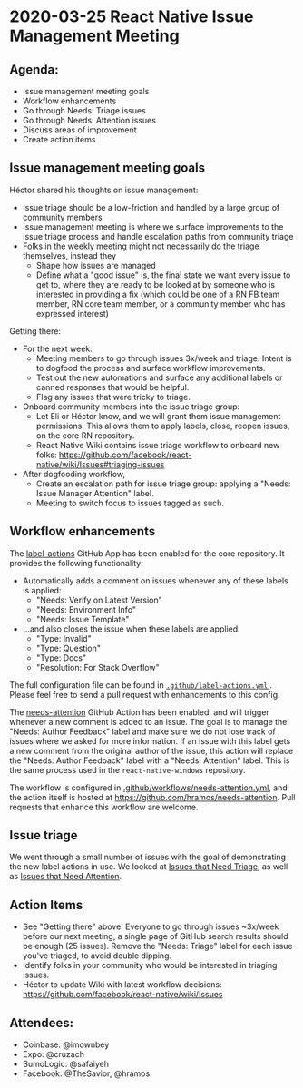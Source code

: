 # 2020-03-25 React Native Issue Management Meeting

## Agenda:
- Issue management meeting goals
- Workflow enhancements
- Go through Needs: Triage issues
- Go through Needs: Attention issues
- Discuss areas of improvement
- Create action items

## Issue management meeting goals

Héctor shared his thoughts on issue management:
- Issue triage should be a low-friction and handled by a large group of community members
- Issue management meeting is where we surface improvements to the issue triage process and handle escalation paths from community triage
- Folks in the weekly meeting might not necessarily do the triage themselves, instead they
    - Shape how issues are managed
    - Define what a "good issue" is, the final state we want every issue to get to, where they are ready to be looked at by someone who is interested in providing a fix (which could be one of a RN FB team member, RN core team member, or a community member who has expressed interest)

Getting there:
- For the next week:
    - Meeting members to go through issues 3x/week and triage. Intent is to dogfood the process and surface workflow improvements.
    - Test out the new automations and surface any additional labels or canned responses that would be helpful.
    - Flag any issues that were tricky to triage.
- Onboard community members into the issue triage group:
    - Let Eli or Héctor know, and we will grant them issue management permissions. This allows them to apply labels, close, reopen issues, on the core RN repository.
    - React Native Wiki contains issue triage workflow to onboard new folks: https://github.com/facebook/react-native/wiki/Issues#triaging-issues
- After dogfooding workflow,
    - Create an escalation path for issue triage group: applying a "Needs: Issue Manager Attention" label.
    - Meeting to switch focus to issues tagged as such.

## Workflow enhancements

The [label-actions](https://github.com/dessant/label-actions) GitHub App has been enabled for the core repository. It provides the following functionality:

- Automatically adds a comment on issues whenever any of these labels is applied:
    - "Needs: Verify on Latest Version"
    - "Needs: Environment Info"
    - "Needs: Issue Template"
- ...and also closes the issue when these labels are applied:
    - "Type: Invalid"
    - "Type: Question"
    - "Type: Docs"
    - "Resolution: For Stack Overflow"

The full configuration file can be found in [`.github/label-actions.yml`
](https://github.com/facebook/react-native/blob/master/.github/label-actions.yml). Please feel free to send a pull request with enhancements to this config.

The [needs-attention](https://github.com/hramos/needs-attention) GitHub Action has been enabled, and will trigger whenever a new comment is added to an issue. The goal is to manage the "Needs: Author Feedback" label and make sure we do not lose track of issues where we asked for more information. If an issue with this label gets a new comment from the original author of the issue, this action will replace the "Needs: Author Feedback" label with a "Needs: Attention" label. This is the same process used in the `react-native-windows` repository. 

The workflow is configured in [.github/workflows/needs-attention.yml](https://github.com/facebook/react-native/blob/master/.github/workflows/needs-attention.yml), and the action itself is hosted at https://github.com/hramos/needs-attention. Pull requests that enhance this workflow are welcome.

## Issue triage

We went through a small number of issues with the goal of demonstrating the new label actions in use. We looked at [Issues that Need Triage](https://github.com/facebook/react-native/issues?q=is%3Aissue+is%3Aopen+label%3A%22Needs%3A+Triage+%3Amag%3A%22), as well as [Issues that Need Attention](https://github.com/facebook/react-native/issues?q=is%3Aissue+is%3Aopen+label%3A%22Needs%3A+Attention%22+).

## Action Items

- See "Getting there" above. Everyone to go through issues ~3x/week before our next meeting, a single page of GitHub search results should be enough (25 issues). Remove the "Needs: Triage" label for each issue you've triaged, to avoid double dipping.
- Identify folks in your community who would be interested in triaging issues.
- Héctor to update Wiki with latest workflow decisions: https://github.com/facebook/react-native/wiki/Issues

## Attendees:
- Coinbase: @imownbey
- Expo: @cruzach
- SumoLogic: @safaiyeh
- Facebook: @TheSavior, @hramos	
